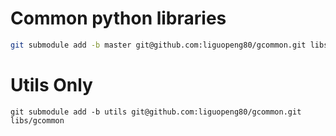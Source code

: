 # Common python libraries 

```bash
git submodule add -b master git@github.com:liguopeng80/gcommon.git libs
```

# Utils Only #

```shell script
git submodule add -b utils git@github.com:liguopeng80/gcommon.git libs/gcommon
```
